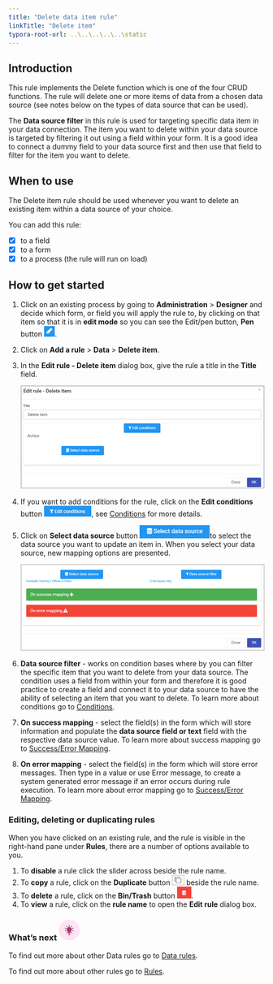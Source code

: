 ```yaml
---
title: "Delete data item rule"
linkTitle: "Delete item"
typora-root-url: ..\..\..\..\..\static
---
```


## Introduction

This rule implements the Delete function which is one of the four CRUD functions. The rule will delete one or more items of data from a chosen data source (see notes below on the types of data source that can be used).

The **Data source filter** in this rule is used for targeting specific data item in your data connection. The item you want to delete within your data source is targeted by filtering it out using a field within your form. It is a good idea to connect a dummy field to your data source first and then use that field to filter for the item you want to delete. 

## When to use 

The Delete item rule should be used whenever you want to delete an existing item within a data source of your choice. 

You can add this rule:
- [x] to a field
- [x] to a form 
- [x] to a process (the rule will run on load)

## How to get started
1. Click on an existing process by going to **Administration** > **Designer** and decide which form, or field you will apply the rule to, by clicking on that item so that it is in **edit mode** so you can see the Edit/pen button, **Pen** button ![Pen button](/images/penicon.png).
2. Click on **Add a rule** > **Data** > **Delete item**.

3. In the **Edit rule - Delete item** dialog box, give the rule a title in the **Title** field.

   ![Edit rule - Delete item dialog box](/images/delete-item-edit-rule.jpg)

4. If you want to add conditions for the rule, click on the **Edit conditions** button ![Edit conditions button](/images/editconditions.png), see [Conditions](/docs/platform/rules/general/add-conditions/) for more details.

5. Click on **Select data source** button ![Select data source](/images/button-select-data-source.jpg)to select the data source you want to update an item in. When you select your data source, new mapping options are presented.

   ![Delete item - mapping options](/images/delete-item-mapping.jpg)

6. **Data source filter** - works on condition bases where by you can filter the specific item that you want to delete from your data source. The condition uses a field from within your form and therefore it is good practice to create a field and connect it to your data source to have the ability of selecting an item that you want to delete. To learn more about conditions go to [Conditions](/docs/platform/rules/general/add-conditions/).

7. **On success mapping** - select the field(s) in the form which will store information and populate the **data source field or text** field with the respective data source value. To learn more about success mapping go to [Success/Error Mapping](/docs/platform/rules/general/success-error-mapping/).

8. **On error mapping** - select the field(s) in the form which will store error messages. Then type in a value or use Error message, to create a system generated error message if an error occurs during rule execution. To learn more about error mapping go to [Success/Error Mapping](/docs/platform/rules/general/success-error-mapping/).

### Editing, deleting or duplicating rules

When you have clicked on an existing rule, and the rule is visible in the right-hand pane under **Rules**, there are a number of options available to you.

1. To **disable** a rule click the slider across beside the rule name.
2. To **copy** a rule, click on the **Duplicate** button ![Duplicate button](/images/duplicate-button.jpg) beside the rule name.
3. To **delete** a rule, click on the **Bin/Trash** button ![Bin/Trash button](/images/bin.png).
4. To **view** a rule, click on the **rule name** to open the **Edit rule** dialog box.

### What’s next ![Idea icon](/images/18.png)

To find out more about other Data rules go to [Data rules](/docs/platform/rules/data/).

To find out more about other rules go to [Rules](/docs/platform/rules/).
